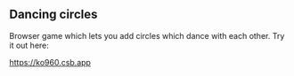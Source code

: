 ## Dancing circles

Browser game which lets you add circles which dance with each other. Try it out here:

https://ko960.csb.app
